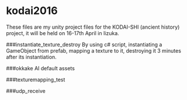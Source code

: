 # kodai2016
These files are my unity project files for the KODAI-SHI (ancient history) project, it will be held on 16-17th April in Iizuka.

###instantiate\_texture_destroy
By using c# script, instantiating a GameObject from prefab, mapping a texture to it, destroying it 3 minutes after its instantiation. 

###okkake
AI default assets

###texturemapping\_test

###udp\_receive
